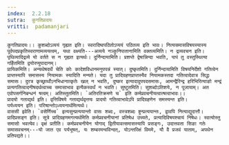 ```yaml
---
index:  2.2.18
sutra:  कुगतिप्रादयः
vritti:  padamanjari
---
```


	कुगतिप्रादयः।। कुशब्दोऽव्ययं गृह्यत इति। स्वरादिष्वपठितोऽप्ययं पठितव्य इति भावः। नित्यसमासविषयस्यास्य पूर्वपदप्रकृतिस्वराणामव्ययत्वम्, यथा वक्ष्यति---अव्यये नञ्कुनिपातानामिति वक्तव्यमिति। न द्रव्यवचन इति। पृथिव्यादिद्रव्ये यो वर्तते स न गृह्यत इत्यर्थः। दुर्निन्दायामिति। प्रशप्ते द्वेषान्निन्दा भवति, पापं तु वस्तुस्थित्या गर्हितमिति द्वयोरप्युपादानम्।
	प्रायिकमिति। अन्यथेषदर्थे चेति कोः कादेशविधानमनुपपन्नं स्यात्। दुष्कृतमिति। दुर्निन्दायामिति विषयनिर्देशो गतित्वेन प्राप्तस्यापि समासस्य नियामकः स्यादिति मन्यते। यदा तु प्रादिग्रहणप्राप्तस्यैव नियामकस्तदा गतित्वादेवात्र सिद्धः समासः। दुरत्र कृच्छ्रार्थोऽनभिधानात्कृतेः खल् न भवति, दुष्कर इत्यादावुपपदसमासः, आमन्द्रैरिन्द्र हरिभिरित्याङो मन्द्रं प्रत्यगतित्वादनीषदर्थत्वाच्च समासाभाव इत्यैकस्वर्थं न भवति। सुष्टुतमिति। सुशब्दोऽतिशये, न पूजायाम्। अत एवोपसर्गनिबन्धनं षत्वम्। अतिस्तुतमिति। `अतिरतिक्रमणे च` इति कर्मप्रवचनीयत्वात्षत्वाभावः।।
	प्रादयो गताद्यर्थ इति। वृत्तिविषये गताद्यर्थवृत्तयः प्रादयो गतित्वाभावेऽपि प्रादिग्रहणेन समस्यन्त इति।
	पर्यध्ययन इति। परिश्रान्तोऽध्ययनार्थमित्यर्थः।
	वाससी इवेति। `वसेर्णिच्च` इत्यसुन्प्रत्ययान्तो वासः शब्दः, वस्त्रशब्दः ष्ट्रन्प्रत्ययान्तः, द्वावपि नित्याद्युदात्तौ।
	प्रादिप्रसङ्ग इति। सूत्रे प्रादिग्रहणमगत्यर्थमिति कर्मप्रवचनीयानां प्रतिषेध उच्यते, प्रत्यादिविषयश्चायं निषेधः। स्वत्योस्तु समासो भवत्येव। वृक्षं प्रतीति। कर्मप्रवचनीयेन योगाद् द्वितीयावत्समासस्यापि प्रसङ्गः, उदात्तवता सिङा गतेः समासवचनम्---यो जात एव पर्यभूषत्, यः शम्बरमन्वविन्दत्, योऽन्तरिक्षं विममे, यौ वै प्रजवं याताम्, अपथेन प्रतिपद्यते।।
